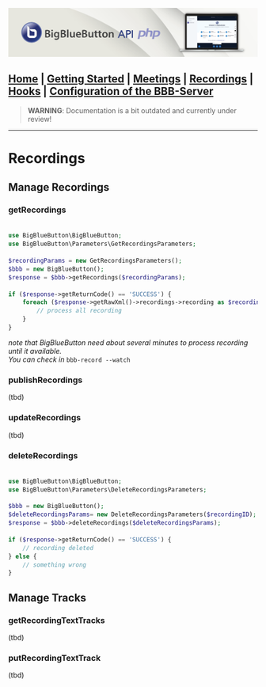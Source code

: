 ![BBB-Logo](../images/header.png)

  [Home](../Home.md)
| [Getting Started](../general/getting_started.md)
| [Meetings](../api_calls/meetings.md)
| [Recordings](../api_calls/recordings.md)
| [Hooks](../api_calls/hooks.md)
| [Configuration of the BBB-Server](../api_calls/bbb_config.md)
---
> **WARNING**: Documentation is a bit outdated and currently under review!
---

# Recordings
## Manage Recordings
### getRecordings
```php

use BigBlueButton\BigBlueButton;
use BigBlueButton\Parameters\GetRecordingsParameters;

$recordingParams = new GetRecordingsParameters();
$bbb = new BigBlueButton();
$response = $bbb->getRecordings($recordingParams);

if ($response->getReturnCode() == 'SUCCESS') {
	foreach ($response->getRawXml()->recordings->recording as $recording) {
		// process all recording
	}
}
```
*note that BigBlueButton need about several minutes to process recording until it available.*  
*You can check in* `bbb-record --watch`

### publishRecordings
(tbd)

### updateRecordings
(tbd)

### deleteRecordings
```php

use BigBlueButton\BigBlueButton;
use BigBlueButton\Parameters\DeleteRecordingsParameters;

$bbb = new BigBlueButton();
$deleteRecordingsParams= new DeleteRecordingsParameters($recordingID); // get from "Get Recordings"
$response = $bbb->deleteRecordings($deleteRecordingsParams);

if ($response->getReturnCode() == 'SUCCESS') {
	// recording deleted
} else {
	// something wrong
}
```

## Manage Tracks
### getRecordingTextTracks
(tbd)

### putRecordingTextTrack
(tbd)